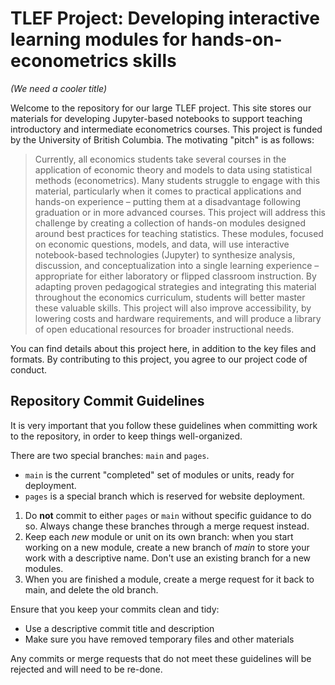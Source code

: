 # TLEF Project: Developing interactive learning modules for hands-on-econometrics skills

_(We need a cooler title)_

Welcome to the repository for our large TLEF project.  This site stores our materials for developing Jupyter-based notebooks to support teaching introductory and intermediate econometrics courses.  This project is funded by the University of British Columbia.  The motivating "pitch" is as follows:

> Currently, all economics students take several courses in the application of economic theory and models to data using statistical methods (econometrics).  Many students struggle to engage with this material, particularly when it comes to practical applications and hands-on experience – putting them at a disadvantage following graduation or in more advanced courses.
>This project will address this challenge by creating a collection of hands-on modules designed around best practices for teaching statistics.  These modules, focused on economic questions, models, and data, will use interactive notebook-based technologies (Jupyter) to synthesize analysis, discussion, and conceptualization into a single learning experience – appropriate for either laboratory or flipped classroom instruction.
>By adapting proven pedagogical strategies and integrating this material throughout the economics curriculum, students will better master these valuable skills.  This project will also improve accessibility, by lowering costs and hardware requirements, and will produce a library of open educational resources for broader instructional needs.

You can find details about this project here, in addition to the key files and formats.  By contributing to this project, you agree to our project code of conduct.

## Repository Commit Guidelines

It is very important that you follow these guidelines when committing work to the repository, in order to keep things well-organized.

There are two special branches: `main` and `pages`.

* `main` is the current "completed" set of modules or units, ready for deployment.
* `pages` is a special branch which is reserved for website deployment.

1.  Do **not** commit to either `pages` or `main` without specific guidance to do so.  Always change these branches through a merge request instead.
2.  Keep each _new_ module or unit on its own branch: when you start working on a new module, create a new branch of _main_ to store your work with a descriptive name.  Don't use an existing branch for a new modules.
3.  When you are finished a module, create a merge request for it back to main, and delete the old branch.

Ensure that you keep your commits clean and tidy:

* Use a descriptive commit title and description
* Make sure you have removed temporary files and other materials

Any commits or merge requests that do not meet these guidelines will be rejected and will need to be re-done.
